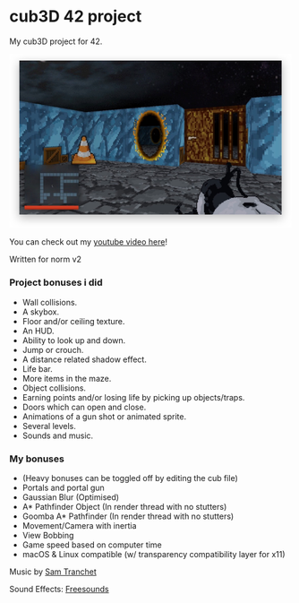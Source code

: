 # cub3D 42 project

My cub3D project for 42. 

![Image](https://github.com/ttranche/cub3D/blob/main/assets/github/screenshot.png?raw=true)

You can check out my [youtube video here](https://www.youtube.com/watch?v=rnWRs_BBgXc)!

Written for norm v2

### Project bonuses i did

- Wall collisions.
- A skybox.
- Floor and/or ceiling texture.
- An HUD.
- Ability to look up and down.
- Jump or crouch.
- A distance related shadow effect.
- Life bar.
- More items in the maze.
- Object collisions.
- Earning points and/or losing life by picking up objects/traps.
- Doors which can open and close.
- Animations of a gun shot or animated sprite.
- Several levels.
- Sounds and music.

### My bonuses

- (Heavy bonuses can be toggled off by editing the cub file)
- Portals and portal gun
- Gaussian Blur (Optimised)
- A* Pathfinder Object (In render thread with no stutters)
- Goomba A* Pathfinder (In render thread with no stutters)
- Movement/Camera with inertia
- View Bobbing
- Game speed based on computer time
- macOS & Linux compatible (w/ transparency compatibility layer for x11)

Music by [Sam Tranchet](https://samtranchet.com)

Sound Effects: [Freesounds](https://freesound.org)
